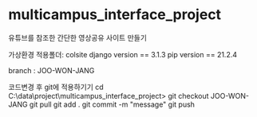 # multicampus_interface_project
유튜브를 참조한 간단한 영상공유 사이트 만들기

가상환경 적용폴더: colsite
django version == 3.1.3
pip version == 21.2.4

branch : JOO-WON-JANG

코드변경 후 git에 적용하기기
cd C:\data\project\multicampus_interface_project>
git checkout JOO-WON-JANG
git pull
git add .
git commit -m "message"
git push
